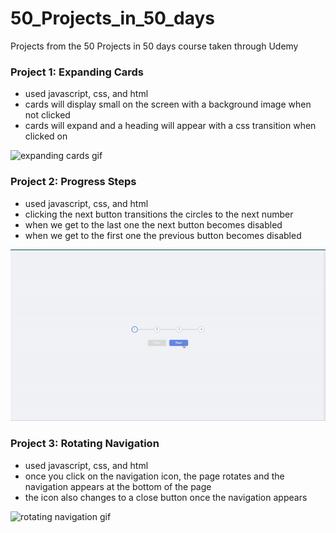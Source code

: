 # 50_Projects_in_50_days
Projects from the 50 Projects in 50 days course taken through Udemy


### Project 1: Expanding Cards

- used javascript, css, and html
- cards will display small on the screen with a background image when not clicked
- cards will expand and a heading will appear with a css transition when clicked on

![expanding cards gif](gifs/expanding_cards.gif)

### Project 2: Progress Steps

- used javascript, css, and html
- clicking the next button transitions the circles to the next number
- when we get to the last one the next button becomes disabled
- when we get to the first one the previous button becomes disabled

![progress steps gif](gifs/progress_steps.gif)

### Project 3: Rotating Navigation

- used javascript, css, and html
- once you click on the navigation icon, the page rotates and the navigation appears at the bottom of the page
- the icon also changes to a close button once the navigation appears

![rotating navigation gif](gifs/rotating_navigation.gif)